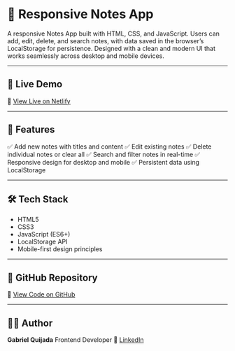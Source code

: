 # 📝 Responsive Notes App

A responsive Notes App built with HTML, CSS, and JavaScript. Users can add, edit, delete, and search notes, with data saved in the browser’s LocalStorage for persistence. Designed with a clean and modern UI that works seamlessly across desktop and mobile devices.

---

## 🚀 Live Demo
🔗 [View Live on Netlify](https://your-netlify-link.netlify.app) 

---

## 📂 Features
✅ Add new notes with titles and content 
✅ Edit existing notes 
✅ Delete individual notes or clear all 
✅ Search and filter notes in real-time 
✅ Responsive design for desktop and mobile 
✅ Persistent data using LocalStorage 

---

## 🛠 Tech Stack
- HTML5
- CSS3
- JavaScript (ES6+)
- LocalStorage API
- Mobile-first design principles

---

## 📎 GitHub Repository
🔗 [View Code on GitHub](https://github.com/your-username/notes-app)

---

## 👩‍💻 Author
**Gabriel Quijada** 
Frontend Developer
🔗 [LinkedIn](https://linkedin.com/in/your-profile)
